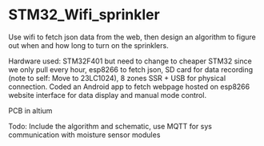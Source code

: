 # STM32_Wifi_sprinkler
Use wifi to fetch json data from the web, then design an algorithm to figure out when and how long to turn on the sprinklers.

Hardware used:
STM32F401 but need to change to cheaper STM32 since we only pull every hour, esp8266 to fetch json, SD card for data recording (note to self: Move to 23LC1024), 8 zones SSR + USB for physical connection. Coded an Android app to fetch webpage hosted on esp8266 website interface for data display and manual mode control.

PCB in altium

Todo: Include the algorithm and schematic, use MQTT for sys communication with moisture sensor modules

